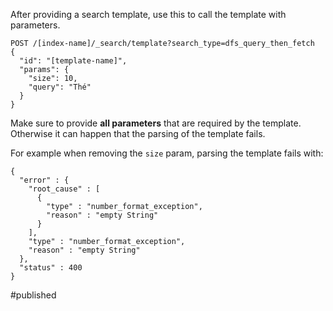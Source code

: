 After providing a search template, use this to call the template with parameters.

```
POST /[index-name]/_search/template?search_type=dfs_query_then_fetch
{
  "id": "[template-name]",
  "params": {
    "size": 10,
    "query": "Thé"
  }
}
```

Make sure to provide **all parameters** that are required by the template. Otherwise it can happen that the parsing of the template fails. 

For example when removing the `size` param, parsing the template fails with:
```
{
  "error" : {
    "root_cause" : [
      {
        "type" : "number_format_exception",
        "reason" : "empty String"
      }
    ],
    "type" : "number_format_exception",
    "reason" : "empty String"
  },
  "status" : 400
}
```

#published 